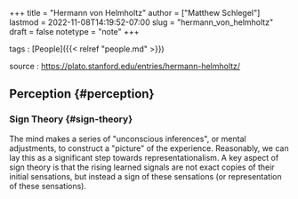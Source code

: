 +++
title = "Hermann von Helmholtz"
author = ["Matthew Schlegel"]
lastmod = 2022-11-08T14:19:52-07:00
slug = "hermann_von_helmholtz"
draft = false
notetype = "note"
+++

tags
: [People]({{< relref "people.md" >}})

source
: <https://plato.stanford.edu/entries/hermann-helmholtz/>


## Perception {#perception}


### Sign Theory {#sign-theory}

The mind makes a series of "unconscious inferences", or mental adjustments, to construct a "picture" of the experience. Reasonably, we can lay this as a significant step towards representationalism. A key aspect of sign theory is that the rising learned signals are not exact copies of their initial sensations, but instead a sign of these sensations (or representation of these sensations).
